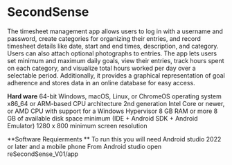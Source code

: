 # SecondSense

The timesheet management app allows users to log in with a username and password, create categories for organizing their entries, and record timesheet details like date, start and end times, description, and category. Users can also attach optional photographs to entries. The app lets users set minimum and maximum daily goals, view their entries, track hours spent on each category, and visualize total hours worked per day over a selectable period. Additionally, it provides a graphical representation of goal adherence and stores data in an online database for easy access.

**Hard ware**
64-bit Windows, macOS, Linux, or ChromeOS operating system
x86_64 or ARM-based CPU architecture
2nd generation Intel Core or newer, or AMD CPU with support for a Windows Hypervisor
8 GB RAM or more
8 GB of available disk space minimum (IDE + Android SDK + Android Emulator)
1280 x 800 minimum screen resolution

**Software Requierments **
To run this you will need 
Android studio 2022 or later and a mobile phone 
From Android studio open reSecondSense_V01/app
